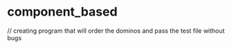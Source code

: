 # component_based

// creating program that will order the dominos and pass the test file without bugs
